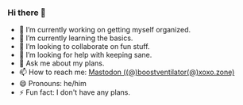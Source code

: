 ### Hi there 👋

<!--
**boostventilator/boostventilator** is a ✨ _special_ ✨ repository because its `README.md` (this file) appears on your GitHub profile.
-->

- 🔭 I’m currently working on getting myself organized.
- 🌱 I’m currently learning the basics.
- 👯 I’m looking to collaborate on fun stuff.
- 🤔 I’m looking for help with keeping sane.
- 💬 Ask me about my plans.
- 📫 How to reach me: <a rel="me" href="https://xoxo.zone/@boostventilator">Mastodon ((@)boostventilator(@)xoxo.zone)</a>
- 😄 Pronouns: he/him
- ⚡ Fun fact: I don't have any plans.
